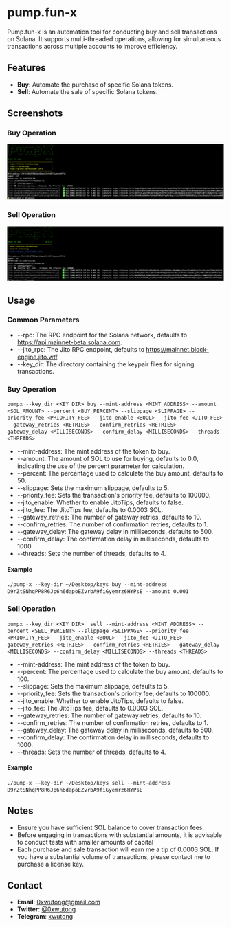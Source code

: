 # pump.fun-x
Pump.fun-x is an automation tool for conducting buy and sell transactions on Solana. It supports multi-threaded operations, allowing for simultaneous transactions across multiple accounts to improve efficiency.

## Features
- **Buy**: Automate the purchase of specific Solana tokens.
- **Sell**: Automate the sale of specific Solana tokens.

## Screenshots

### Buy Operation

![image](./screenshots/buy.png)

### Sell Operation

![image](./screenshots/sell.png)

## Usage

### Common Parameters
- --rpc: The RPC endpoint for the Solana network, defaults to https://api.mainnet-beta.solana.com.
- --jito_rpc: The Jito RPC endpoint, defaults to https://mainnet.block-engine.jito.wtf.
- --key_dir: The directory containing the keypair files for signing transactions.

### Buy Operation
```
pumpx --key_dir <KEY DIR> buy --mint-address <MINT_ADDRESS> --amount <SOL_AMOUNT> --percent <BUY_PERCENT> --slippage <SLIPPAGE> --priority_fee <PRIORITY_FEE> --jito_enable <BOOL> --jito_fee <JITO_FEE> --gateway_retries <RETRIES> --confirm_retries <RETRIES> --gateway_delay <MILLISECONDS> --confirm_delay <MILLISECONDS> --threads <THREADS>
```

- --mint-address: The mint address of the token to buy.
- --amount: The amount of SOL to use for buying, defaults to 0.0, indicating the use of the percent parameter for calculation.
- --percent: The percentage used to calculate the buy amount, defaults to 50.
- --slippage: Sets the maximum slippage, defaults to 5.
- --priority_fee: Sets the transaction's priority fee, defaults to 100000.
- --jito_enable: Whether to enable JitoTips, defaults to false.
- --jito_fee: The JitoTips fee, defaults to 0.0003 SOL.
- --gateway_retries: The number of gateway retries, defaults to 10.
- --confirm_retries: The number of confirmation retries, defaults to 1.
- --gateway_delay: The gateway delay in milliseconds, defaults to 500.
- --confirm_delay: The confirmation delay in milliseconds, defaults to 1000.
- --threads: Sets the number of threads, defaults to 4.

#### Example
```
./pump-x --key-dir ~/Desktop/keys buy --mint-address D9rZtSNhqPP8R6Jp6n6dapoEZvrbA9fiGyemrz6HYPsE --amount 0.001
```

### Sell Operation
```
pumpx --key_dir <KEY DIR>  sell --mint-address <MINT_ADDRESS> --percent <SELL_PERCENT> --slippage <SLIPPAGE> --priority_fee <PRIORITY_FEE> --jito_enable <BOOL> --jito_fee <JITO_FEE> --gateway_retries <RETRIES> --confirm_retries <RETRIES> --gateway_delay <MILLISECONDS> --confirm_delay <MILLISECONDS> --threads <THREADS>
```

- --mint-address: The mint address of the token to buy.
- --percent: The percentage used to calculate the buy amount, defaults to 100.
- --slippage: Sets the maximum slippage, defaults to 5.
- --priority_fee: Sets the transaction's priority fee, defaults to 100000.
- --jito_enable: Whether to enable JitoTips, defaults to false.
- --jito_fee: The JitoTips fee, defaults to 0.0003 SOL.
- --gateway_retries: The number of gateway retries, defaults to 10.
- --confirm_retries: The number of confirmation retries, defaults to 1.
- --gateway_delay: The gateway delay in milliseconds, defaults to 500.
- --confirm_delay: The confirmation delay in milliseconds, defaults to 1000.
- --threads: Sets the number of threads, defaults to 4.

#### Example
```
./pump-x --key-dir ~/Desktop/keys sell --mint-address D9rZtSNhqPP8R6Jp6n6dapoEZvrbA9fiGyemrz6HYPsE
```

## Notes
- Ensure you have sufficient SOL balance to cover transaction fees.
- Before engaging in transactions with substantial amounts, it is advisable to conduct tests with smaller amounts of capital
- Each purchase and sale transaction will earn me a tip of 0.0003 SOL. If you have a substantial volume of transactions, please contact me to purchase a license key.

## Contact

- **Email**: [0xwutong@gmail.com](mailto:0xwutong@gmail.com)
- **Twitter**: [@0xwutong](https://twitter.com/0xwutong)
- **Telegram**: [xwutong](https://t.me/xwutong)
